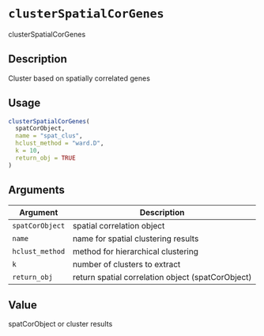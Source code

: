 # `clusterSpatialCorGenes`

clusterSpatialCorGenes


## Description

Cluster based on spatially correlated genes


## Usage

```r
clusterSpatialCorGenes(
  spatCorObject,
  name = "spat_clus",
  hclust_method = "ward.D",
  k = 10,
  return_obj = TRUE
)
```


## Arguments

Argument      |Description
------------- |----------------
`spatCorObject`     |     spatial correlation object
`name`     |     name for spatial clustering results
`hclust_method`     |     method for hierarchical clustering
`k`     |     number of clusters to extract
`return_obj`     |     return spatial correlation object (spatCorObject)


## Value

spatCorObject or cluster results


